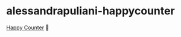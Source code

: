# alessandrapuliani-happycounter

[Happy Counter](https://alepuliani.github.io/alessandrapuliani-happycounter/) 🔗
